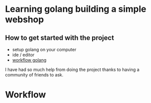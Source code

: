 # Learning golang building a simple webshop

## How to get started with the project

* setup golang on your computer
* ide / editor
* [workflow golang](#Workflow)

I have had so much help from doing the project thanks to having a community of friends to ask.

# Workflow